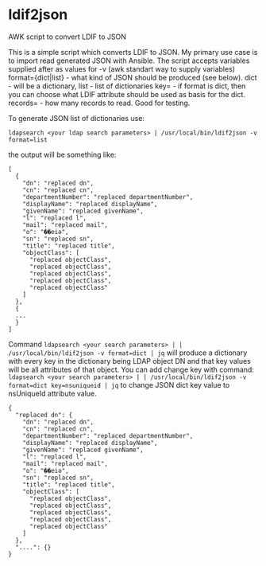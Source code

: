 # ldif2json
AWK script to convert LDIF to JSON

This is a simple script which converts LDIF to JSON. My primary use case is to import read generated JSON with Ansible.
The script accepts variables supplied after as values for -v (awk standart way to supply variables)
format={dict|list} - what kind of JSON should be produced (see below). dict - will be a dictionary, list - list of dictionaries
key=<attribute> - if format is dict, then you can choose what LDIF attribute should be used as basis for the dict.
records=<n> - how many records to read. Good for testing.


To generate JSON list of dictionaries use:
```
ldapsearch <your ldap search parameters> | /usr/local/bin/ldif2json -v format=list
```
the output will be something like:
```
[
  {
    "dn": "replaced dn",
    "cn": "replaced cn",
    "departmentNumber": "replaced departmentNumber",
    "displayName": "replaced displayName",
    "givenName": "replaced givenName",
    "l": "replaced l",
    "mail": "replaced mail",
    "o": "��eiǝ",
    "sn": "replaced sn",
    "title": "replaced title",
    "objectClass": [
      "replaced objectClass",
      "replaced objectClass",
      "replaced objectClass",
      "replaced objectClass",
      "replaced objectClass"
    ]
  },
  {
  ...
  }
]
```

Command `ldapsearch <your search parameters> | | /usr/local/bin/ldif2json -v format=dict | jq` will produce a dictionary with every key in the dictionary being LDAP object DN and that key values will be all attributes of that object. You can add change key with command: `ldapsearch <your search parameters> | | /usr/local/bin/ldif2json -v format=dict key=nsuniqueid | jq` to change JSON dict key value to nsUniqueId attribute value.

```
{
  "replaced dn": {
    "dn": "replaced dn",
    "cn": "replaced cn",
    "departmentNumber": "replaced departmentNumber",
    "displayName": "replaced displayName",
    "givenName": "replaced givenName",
    "l": "replaced l",
    "mail": "replaced mail",
    "o": "��eiǝ",
    "sn": "replaced sn",
    "title": "replaced title",
    "objectClass": [
      "replaced objectClass",
      "replaced objectClass",
      "replaced objectClass",
      "replaced objectClass",
      "replaced objectClass"
    ]
  },
  "....": {}
}
```
